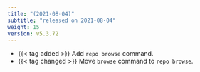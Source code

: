 ```yaml
---
title: "(2021-08-04)"
subtitle: "released on 2021-08-04"
weight: 15
version: v5.3.72
---
```


- {{< tag added >}} Add `repo browse` command.
- {{< tag changed >}} Move `browse` command to `repo browse`.
